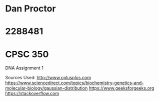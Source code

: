 # Dan Proctor
# 2288481
# CPSC 350

 DNA
 Assignment 1

 Sources Used: 
 http://www.cplusplus.com
 https://www.sciencedirect.com/topics/biochemistry-genetics-and-molecular-biology/gaussian-distribution
 https://www.geeksforgeeks.org
 https://stackoverflow.com
